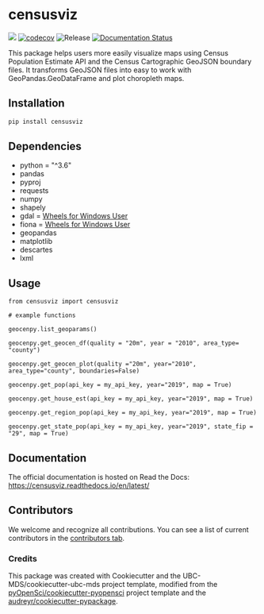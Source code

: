 # censusviz 

![](https://github.com/elliotttrio/censusviz/workflows/build/badge.svg) [![codecov](https://codecov.io/gh/elliotttrio/censusviz/branch/main/graph/badge.svg)](https://codecov.io/gh/elliotttrio/censusviz) ![Release](https://github.com/elliotttrio/censusviz/workflows/Release/badge.svg) [![Documentation Status](https://readthedocs.org/projects/censusviz/badge/?version=latest)](https://censusviz.readthedocs.io/en/latest/?badge=latest)

This package helps users more easily visualize maps using Census Population Estimate API and the Census Cartographic GeoJSON boundary files. It transforms GeoJSON files into easy to work with GeoPandas.GeoDataFrame and plot choropleth maps.

## Installation

```bash
pip install censusviz
```
## Dependencies

- python = "^3.6"
- pandas 
- pyproj 
- requests 
- numpy 
- shapely 
- gdal = [Wheels for Windows User](https://www.lfd.uci.edu/~gohlke/pythonlibs/#gdal)
- fiona = [Wheels for Windows User](https://www.lfd.uci.edu/~gohlke/pythonlibs/#fiona)
- geopandas 
- matplotlib 
- descartes 
- lxml

## Usage

```jupyter
from censusviz import censusviz

# example functions

geocenpy.list_geoparams()

geocenpy.get_geocen_df(quality = "20m", year = "2010", area_type= "county")

geocenpy.get_geocen_plot(quality ="20m", year="2010", area_type="county", boundaries=False)

geocenpy.get_pop(api_key = my_api_key, year="2019", map = True)

geocenpy.get_house_est(api_key = my_api_key, year="2019", map = True)

geocenpy.get_region_pop(api_key = my_api_key, year="2019", map = True)

geocenpy.get_state_pop(api_key = my_api_key, year="2019", state_fip = "29", map = True)

```

## Documentation

The official documentation is hosted on Read the Docs: https://censusviz.readthedocs.io/en/latest/

## Contributors

We welcome and recognize all contributions. You can see a list of current contributors in the [contributors tab](https://github.com/elliotttrio/censusviz/graphs/contributors).

### Credits

This package was created with Cookiecutter and the UBC-MDS/cookiecutter-ubc-mds project template, modified from the [pyOpenSci/cookiecutter-pyopensci](https://github.com/pyOpenSci/cookiecutter-pyopensci) project template and the [audreyr/cookiecutter-pypackage](https://github.com/audreyr/cookiecutter-pypackage).
